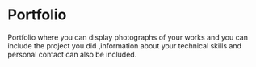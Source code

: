 # Portfolio
 Portfolio where you can display photographs of your works and you can include the project you did ,information about your technical skills and personal contact can also be included.
